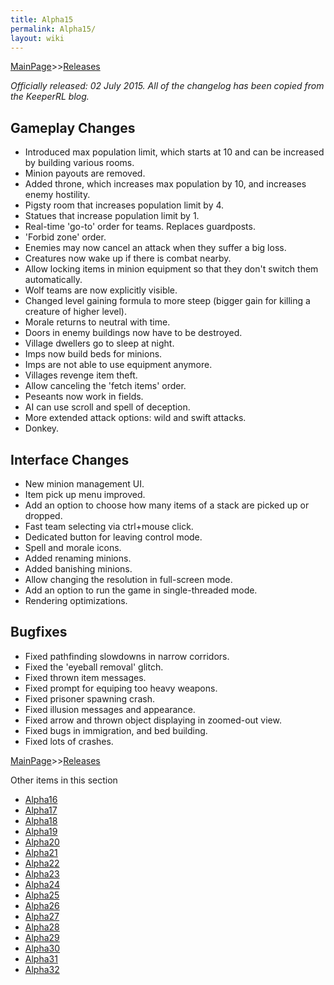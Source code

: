 ```yaml
---
title: Alpha15
permalink: Alpha15/
layout: wiki
---
```


[MainPage](/keeperrl_wiki/ "wikilink")>>[Releases](/keeperrl_wiki/Releases "wikilink")

*Officially released: 02 July 2015. All of the changelog has been copied
from the KeeperRL blog.*

Gameplay Changes
----------------


-   Introduced max population limit, which starts at 10 and can be
    increased by building various rooms.
-   Minion payouts are removed.
-   Added throne, which increases max population by 10, and increases
    enemy hostility.
-   Pigsty room that increases population limit by 4.
-   Statues that increase population limit by 1.
-   Real-time 'go-to' order for teams. Replaces guardposts.
-   'Forbid zone' order.
-   Enemies may now cancel an attack when they suffer a big loss.
-   Creatures now wake up if there is combat nearby.
-   Allow locking items in minion equipment so that they don't switch
    them automatically.
-   Wolf teams are now explicitly visible.
-   Changed level gaining formula to more steep (bigger gain for killing
    a creature of higher level).
-   Morale returns to neutral with time.
-   Doors in enemy buildings now have to be destroyed.
-   Village dwellers go to sleep at night.
-   Imps now build beds for minions.
-   Imps are not able to use equipment anymore.
-   Villages revenge item theft.
-   Allow canceling the 'fetch items' order.
-   Peseants now work in fields.
-   AI can use scroll and spell of deception.
-   More extended attack options: wild and swift attacks.
-   Donkey.


Interface Changes
-----------------

-   New minion management UI.
-   Item pick up menu improved.
-   Add an option to choose how many items of a stack are picked up or
    dropped.
-   Fast team selecting via ctrl+mouse click.
-   Dedicated button for leaving control mode.
-   Spell and morale icons.
-   Added renaming minions.
-   Added banishing minions.
-   Allow changing the resolution in full-screen mode.
-   Add an option to run the game in single-threaded mode.
-   Rendering optimizations.

Bugfixes
---------

-   Fixed pathfinding slowdowns in narrow corridors.
-   Fixed the 'eyeball removal' glitch.
-   Fixed thrown item messages.
-   Fixed prompt for equiping too heavy weapons.
-   Fixed prisoner spawning crash.
-   Fixed illusion messages and appearance.
-   Fixed arrow and thrown object displaying in zoomed-out view.
-   Fixed bugs in immigration, and bed building.
-   Fixed lots of crashes.

[MainPage](/keeperrl_wiki/ "wikilink")>>[Releases](/keeperrl_wiki/Releases "wikilink")

Other items in this section
-    [Alpha16](/keeperrl_wiki/Alpha16 "wikilink")
-    [Alpha17](/keeperrl_wiki/Alpha17 "wikilink")
-    [Alpha18](/keeperrl_wiki/Alpha18 "wikilink")
-    [Alpha19](/keeperrl_wiki/Alpha19 "wikilink")
-    [Alpha20](/keeperrl_wiki/Alpha20 "wikilink")
-    [Alpha21](/keeperrl_wiki/Alpha21 "wikilink")
-    [Alpha22](/keeperrl_wiki/Alpha22 "wikilink")
-    [Alpha23](/keeperrl_wiki/Alpha23 "wikilink")
-    [Alpha24](/keeperrl_wiki/Alpha24 "wikilink")
-    [Alpha25](/keeperrl_wiki/Alpha25 "wikilink")
-    [Alpha26](/keeperrl_wiki/Alpha26 "wikilink")
-    [Alpha27](/keeperrl_wiki/Alpha27 "wikilink")
-    [Alpha28](/keeperrl_wiki/Alpha28 "wikilink")
-    [Alpha29](/keeperrl_wiki/Alpha29 "wikilink")
-    [Alpha30](/keeperrl_wiki/Alpha30 "wikilink")
-    [Alpha31](/keeperrl_wiki/Alpha31 "wikilink")
-    [Alpha32](/keeperrl_wiki/Alpha32 "wikilink")

